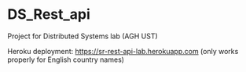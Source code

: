 # DS_Rest_api

Project for Distributed Systems lab (AGH UST)

Heroku deployment:
https://sr-rest-api-lab.herokuapp.com
(only works properly for English country names)

